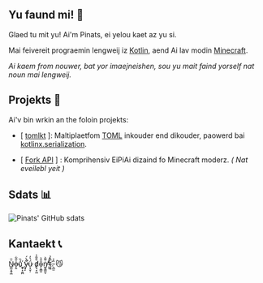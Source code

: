 ## Yu faund mi! 🥜

Glaed tu mit yu! Ai'm Pinats, ei yelou kaet az yu si.

Mai feivereit prograemin lengweij iz [Kotlin](https://kotlinlang.org/), aend Ai lav modin [Minecraft](https://minecraft.net).

_Ai kaem from nouwer, bat yor imaejneishen, sou yu mait faind yorself nat noun mai lengweij._

## Projekts 📖

Ai'v bin wrkin an the foloin projekts:

- \[ [tomlkt](https://github.com/Peanuuutz/tomlkt) \]: Maltiplaetfom [TOML](http://toml.io/) inkouder end dikouder, paowerd bai [kotlinx.serialization](https://github.com/Kotlin/kotlinx.serialization).

- \[ [Fork API](https://github.com/Peanuuutz/fork-api) \] : Komprihensiv EiPiAi dizaind fo Minecraft moderz. _( Nat eveilebl yeit )_

## Sdats 📊

![Pinats' GitHub sdats](https://github-readme-stats.vercel.app/api?username=Peanuuutz&show_icons=true&theme=nord&text_color=ADBAC7)

## Kantaekt 📞

Ñ̵̳̰͙̬͖̈o̶̞̱̍̋͋u҉͖̩͙̰̪̉̏ y̵̘̙͋̀́̚ǘ̷̩̘̬̦͛̓ d̸̥̘͙͖̆̄͂̾ȏ̴̗̝̳̯̂͛ṅ̸͚̖͇̰͌͐ͅ'̷̙̟̓̌́ť̴͙̝̃̽̉.̵̯̲̫̑̾  😼
